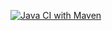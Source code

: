 [![Java CI with Maven](https://github.com/krish-0003/LAB11/actions/workflows/maven.yml/badge.svg)](https://github.com/krish-0003/LAB11/actions/workflows/maven.yml)
